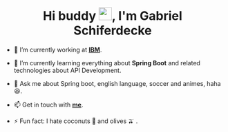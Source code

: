 <h1 align="center">Hi buddy <img src="https://raw.githubusercontent.com/kaueMarques/kaueMarques/master/hi.gif" width="30px">, I'm Gabriel Schiferdecke</h1>

- 🔭 I’m currently working at **[IBM](https://www.ibm.com/br-pt)**. 

- 🌱 I’m currently learning everything about **Spring Boot** and related technologies about API Development. 

- 💬 Ask me about Spring boot, english language, soccer and animes, haha 😆. 

- 📫 Get in touch with **[me](https://www.linkedin.com/in/gabriel-schiferdecke-540307139)**.

- ⚡ Fun fact: I hate coconuts 🥥 and olives 🫒 .
